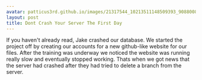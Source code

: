 ```yaml
---
avatar: patticus3rd.github.io/images/21317544_10213511148509393_9088008624167242695_n.jpg
layout: post
title: Dont Crash Your Server The First Day
---
```


If you haven't already read, Jake crashed our database. We started the project off by creating our accounts for a new github-like website for our files.  After the training was underway we noticed the website was running really slow and eventually stopped working.  Thats when we got news that the server had crashed after they had tried to delete a branch from the server.

